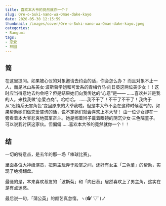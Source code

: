 ```yaml
---
title: 喜欢本大爷的竟然就你一个？
slug: Ore-o-Suki-nano-wa-Omae-dake-kayo
date: 2020-05-30 12:15:59
thumbnail: /images/cover/Ore-o-Suki-nano-wa-Omae-dake-kayo.jpeg
categories:
- Bangumi
tags:
- 恋爱
- 校园
---
```


## 简

在这里提问。如果被心仪的对象邀请去约会的话，你会怎么办？
而且对象不止一人，而是冰山系美女·波斯菊学姐和可爱系的青梅竹马·向日葵这两位美少女！！这时应当得意地去约会吧？但是结果她们向我传达的“心意”是——
……喜欢并非是我的人，来找我做“恋爱咨商”。哈哈哈。
……我不干了！不干了不干了！我终于从“迟钝系无害角色”变回原来的大爷我啦。但是本大爷不会在这种时候泄气的。如果帮助她们做恋爱咨询的话，说不定她们就会喜欢上本大爷！
由一位少女却在一旁看着本大爷悲哀地孤军奋斗。她是绑着辫子戴着眼镜的阴沉少女·三色院堇子。可以说我讨厌这家伙。但偏偏……喜欢本大爷的竟然就你一个！！

## 结

一切的特意点，是去年的那一场「棒球比赛」。

里面各位大神级演员，把男主玩弄于股掌之间，还好有女主「三色堇」的帮助，实现了绝境翻盘。

最骚的是，本来喜欢基友的「波斯菊」和「向日葵」居然喜欢上了男主角，这实在是有点迷惑。

最后说一句，「蒲公英」的颜艺真怠惰。ヽ(✿ﾟ▽ﾟ)ノ
